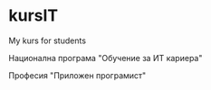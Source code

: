# kursIT
My kurs for students

Национална програма "Обучение за ИТ кариера"

Професия "Приложен програмист"



